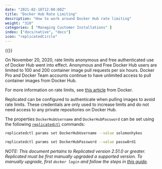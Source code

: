 ```yaml
---
date: "2021-02-18T12:00:00Z"
title: "Docker Hub Rate Limiting"
description: "How to work around Docker Hub rate limiting"
weight: "310"
categories: [ "Managing Customer Installations" ]
index: ["docs/native", "docs"]
icon: "replicatedCircle"
---
```


{{<legacynotice name="native">}}

On November 20, 2020, rate limits anonymous and free authenticated use of Docker Hub went into effect. Anonymous and Free Docker Hub users are limited to 100 and 200 container image pull requests per six hours. Docker Pro and Docker Team accounts continue to have unlimited access to pull container images from Docker Hub.

For more information on rate limits, see [this article](https://www.docker.com/increase-rate-limits) from Docker.

Replicated can be configured to authenticate when pulling images to avoid rate limits.
These credentials are only used to increase limits and do not need access to any private repositories on Docker Hub.

The properties `DockerHubUsername` and `DockerHubPassword` can be set using the following [`replicatedctl`](/api/replicatedctl/replicatedctl_params_set/) commands: 

```bash
replicatedctl params set DockerHubUsername --value solomonhykes
```
```bash
replicatedctl params set DockerHubPassword --value passw0rd1
```

*NOTE: This document pertains to Replicated version 2.51.0 or greater. Replicated must be first manually upgraded a supported version. To manually upgrade, first `docker login` and follow the steps in [this guide](/docs/native/customer-installations/upgrading/).*
